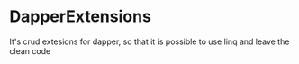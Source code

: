 # DapperExtensions
It's crud extesions for dapper, so that it is possible to use linq and leave the clean code
